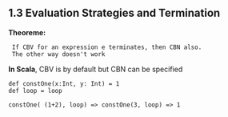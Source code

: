 ## 1.3 Evaluation Strategies and Termination 

**Theoreme:**
```
 If CBV for an expression e terminates, then CBN also.
 The other way doesn't work
```

**In Scala**, CBV is by default but CBN can be specified
```
def constOne(x:Int, y: Int) = 1
def loop = loop

constOne( (1+2), loop) => constOne(3, loop) => 1
```